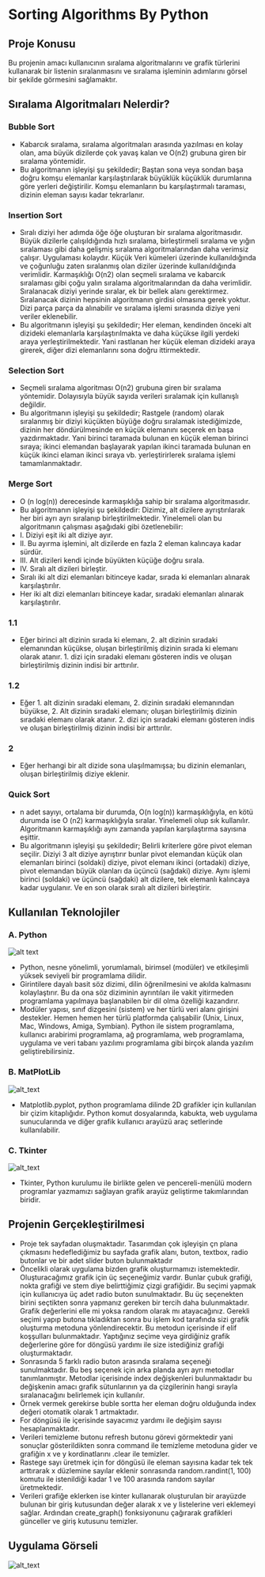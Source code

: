 # Sorting Algorithms By Python
## Proje Konusu
Bu projenin amacı kullanıcının sıralama algoritmalarını ve grafik türlerini kullanarak bir listenin sıralanmasını ve sıralama işleminin adımlarını görsel bir şekilde görmesini sağlamaktır. 

## Sıralama Algoritmaları Nelerdir?
### Bubble Sort
* Kabarcık sıralama, sıralama algoritmaları arasında yazılması en kolay olan, ama büyük dizilerde çok yavaş kalan ve O(n2) grubuna giren bir sıralama yöntemidir.
* Bu algoritmanın işleyişi şu şekildedir; Baştan sona veya sondan başa doğru komşu elemanlar karşılaştırılarak büyüklük küçüklük durumlarına göre yerleri değiştirilir. Komşu elemanların bu karşılaştırmalı taraması, dizinin eleman sayısı kadar tekrarlanır.

### Insertion Sort
* Sıralı diziyi her adımda öğe öğe oluşturan bir sıralama algoritmasıdır. Büyük dizilerle çalışıldığında hızlı sıralama, birleştirmeli sıralama ve yığın sıralaması gibi daha gelişmiş sıralama algoritmalarından daha verimsiz çalışır. Uygulaması kolaydır. Küçük Veri kümeleri üzerinde kullanıldığında ve çoğunluğu zaten sıralanmış olan diziler üzerinde kullanıldığında verimlidir. Karmaşıklığı O(n2) olan seçmeli sıralama ve kabarcık sıralaması gibi çoğu yalın sıralama algoritmalarından da daha verimlidir. Sıralanacak diziyi yerinde sıralar, ek bir bellek alanı gerektirmez. Sıralanacak dizinin hepsinin algoritmanın girdisi olmasına gerek yoktur. Dizi parça parça da alınabilir ve sıralama işlemi sırasında diziye yeni veriler eklenebilir.
* Bu algoritmanın işleyişi şu şekildedir; Her eleman, kendinden önceki alt dizideki elemanlarla karşılaştırılmakta ve daha küçükse ilgili yerdeki araya yerleştirilmektedir. Yani rastlanan her küçük eleman dizideki araya girerek, diğer dizi elemanlarını sona doğru ittirmektedir.

### Selection Sort
* Seçmeli sıralama algoritması O(n2) grubuna giren bir sıralama yöntemidir. Dolayısıyla büyük sayıda verileri sıralamak için kullanışlı değildir.
* Bu algoritmanın işleyişi şu şekildedir; Rastgele (random) olarak sıralanmış bir diziyi küçükten büyüğe doğru sıralamak istediğimizde, dizinin her döndürülmesinde en küçük elemanını seçerek en başa yazdırmaktadır. Yani birinci taramada bulunan en küçük eleman birinci sıraya; ikinci elemandan başlayarak yapılan ikinci taramada bulunan en küçük ikinci elaman ikinci sıraya vb. yerleştirirlerek sıralama işlemi tamamlanmaktadır.

### Merge Sort
* O (n log(n)) derecesinde karmaşıklığa sahip bir sıralama algoritmasıdır.
* Bu algoritmanın işleyişi şu şekildedir: Dizimiz, alt dizilere ayrıştırılarak her biri ayrı ayrı sıralanıp birleştirilmektedir. Yinelemeli olan bu algoritmanın çalışması aşağıdaki gibi özetlenebilir:
* I. Diziyi eşit iki alt diziye ayır.
* II. Bu ayırma işlemini, alt dizilerde en fazla 2 eleman kalıncaya kadar sürdür.
* III. Alt dizileri kendi içinde büyükten küçüğe doğru sırala.
* IV. Sıralı alt dizileri birleştir.
* Sıralı iki alt dizi elemanları bitinceye kadar, sırada ki elemanları alınarak karşılaştırılır.
* Her iki alt dizi elemanları bitinceye kadar, sıradaki elemanları alınarak karşılaştırılır.
### 1.1
*  Eğer birinci alt dizinin sırada ki elemanı, 2. alt dizinin sıradaki elemanından küçükse, oluşan birleştirilmiş dizinin sırada ki elemanı olarak atanır. 1. dizi için sıradaki elemanı gösteren indis ve oluşan birleştirilmiş dizinin indisi bir arttırılır.
### 1.2
*  Eğer 1. alt dizinin sıradaki elemanı, 2. dizinin sıradaki elemanından büyükse, 2. Alt dizinin sıradaki elemanı; oluşan birleştirilmiş dizinin sıradaki elemanı olarak atanır. 2. dizi için sıradaki elemanı gösteren indis ve oluşan birleştirilmiş dizinin indisi bir arttırılır.
### 2
* Eğer herhangi  bir alt dizide sona ulaşılmamışsa; bu dizinin elemanları, oluşan birleştirilmiş diziye eklenir.

### Quick Sort
* n adet sayıyı, ortalama bir durumda, O(n log(n)) karmaşıklığıyla, en kötü durumda ise O (n2) karmaşıklığıyla sıralar. Yinelemeli olup sık kullanılır. Algoritmanın karmaşıklığı aynı zamanda yapılan karşılaştırma sayısına eşittir.
* Bu algoritmanın işleyişi şu şekildedir; Belirli kriterlere göre pivot eleman seçilir. Diziyi 3 alt diziye ayrıştırır bunlar pivot elemandan küçük olan elemanları birinci (soldaki) diziye, pivot elemanı ikinci (ortadaki) diziye, pivot elemandan büyük olanları da üçüncü (sağdaki) diziye. Aynı işlemi birinci (soldaki) ve üçüncü (sağdaki) alt dizilere, tek elemanlı kalıncaya kadar uygulanır. Ve en son olarak sıralı alt dizileri birleştirir.

## Kullanılan Teknolojiler
### A. Python
![alt text](https://github.com/Recep-Aksakakaloglu/Python_Project/blob/main/python.png)
* Python, nesne yönelimli, yorumlamalı, birimsel (modüler) ve etkileşimli yüksek seviyeli bir programlama dilidir.
* Girintilere dayalı basit söz dizimi, dilin öğrenilmesini ve akılda kalmasını kolaylaştırır. Bu da ona söz diziminin ayrıntıları ile vakit yitirmeden programlama yapılmaya başlanabilen bir dil olma özelliği kazandırır.
* Modüler yapısı, sınıf dizgesini (sistem) ve her türlü veri alanı girişini destekler. Hemen hemen her türlü platformda çalışabilir (Unix, Linux, Mac, Windows, Amiga, Symbian). Python ile sistem programlama, kullanıcı arabirimi programlama, ağ programlama, web programlama, uygulama ve veri tabanı yazılımı programlama gibi birçok alanda yazılım geliştirebilirsiniz.

### B. MatPlotLib
![alt_text](https://github.com/Recep-Aksakakaloglu/Python_Project/blob/main/matplotlib.png)
* Matplotlib.pyplot, python programlama dilinde 2D grafikler için kullanılan bir çizim kitaplığıdır. Python komut dosyalarında, kabukta, web uygulama sunucularında ve diğer grafik kullanıcı arayüzü araç setlerinde kullanılabilir.
### C. Tkinter
![alt_text](https://github.com/Recep-Aksakakaloglu/Python_Project/blob/main/tkinter.jpeg)
* Tkinter, Python kurulumu ile birlikte gelen ve pencereli-menülü modern programlar yazmamızı sağlayan grafik arayüz geliştirme takımlarından biridir. 

## Projenin Gerçekleştirilmesi
* Proje tek sayfadan oluşmaktadır. Tasarımdan çok işleyişin çn plana çıkmasını hedeflediğimiz bu sayfada grafik alanı, buton, textbox, radio butonlar ve bir adet slider buton  bulunmaktadır
* Öncelikli olarak uygulama bizden grafik oluşturmamızı istemektedir. Oluşturacağımız grafik için üç seçeneğimiz vardır. Bunlar çubuk grafiği, nokta grafiği ve stem diye belirttiğimiz çizgi grafiğidir. Bu seçimi yapmak için kullanıcıya üç adet radio buton sunulmaktadır. Bu üç seçenekten birini seçtikten sonra yapmanız gereken bir tercih daha bulunmaktadır. Grafik değerlerini elle mi yoksa random olarak mı atayacağınız. Gerekli seçimi yapıp butona tıkladıktan sonra bu işlem kod tarafında sizi grafik oluşturma metoduna yönlendirecektir. Bu metodun içerisinde if elif koşşulları bulunmaktadır. Yaptığınız seçime veya girdiğiniz grafik değerlerine göre for döngüsü yardımı ile size istediğiniz grafiği oluşturmaktadır.
* Sonrasında 5 farklı radio buton arasında sıralama seçeneği sunulmaktadır. Bu beş seçenek için arka planda ayrı ayrı metodlar tanımlanmıştır. Metodlar içerisinde index değişkenleri bulunmaktadır bu değişkenin amacı grafik sütunlarının ya da çizgilerinin hangi sırayla sıralanacağını belirlemek için kullanılır. 
* Örnek vermek gerekirse buble sortta her eleman doğru olduğunda index değeri otomatik olarak 1 artmaktadır.
* For döngüsü ile içerisinde sayacımız yardımı ile değişim sayısı hesaplanmaktadır.
* Verileri temizleme butonu refresh butonu görevi görmektedir yani sonuçlar gösterildikten sonra command ile temizleme metoduna gider ve grafiğin x ve y kordinatlarını .clear ile temizler.
* Rastege sayı üretmek için for döngüsü ile eleman sayısına kadar tek tek arttırarak  x düzlemine sayılar eklenir sonrasında random.randint(1, 100) komutu ile istenildiği kadar 1 ve 100 arasında random sayılar üretmektedir.
* Verileri grafiğe eklerken ise kinter kullanarak oluşturulan bir arayüzde bulunan bir giriş kutusundan değer alarak x ve y listelerine veri eklemeyi sağlar. Ardından create_graph() fonksiyonunu çağırarak grafikleri günceller ve giriş kutusunu temizler. 

## Uygulama Görseli
![alt_text](https://github.com/Recep-Aksakakaloglu/Python_Project/blob/main/program.png)
